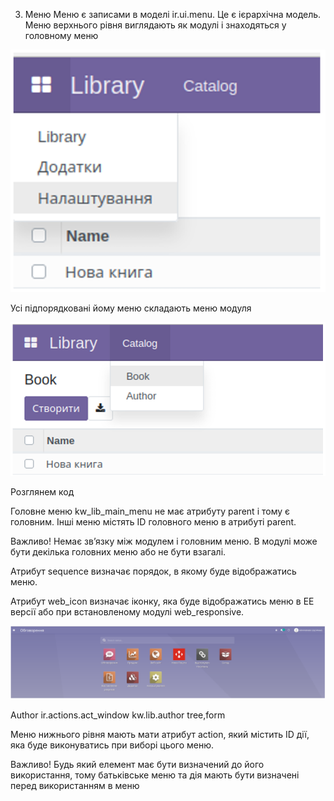 3. Меню
   Меню є записами в моделі ir.ui.menu. Це є ієрархічна модель. Меню верхнього рівня виглядають як модулі і знаходяться
   у головному меню

![img_1.png](img_1.png)

Усі підпорядковані йому меню складають меню модуля

![img_2.png](img_2.png)

Розглянем код

<menuitem id="kw_lib_main_menu"
         web_icon="kw_lib,static/description/icon.png"
         name="Library" sequence="300"/>

<menuitem id="kw_lib_catalog_menu"
         parent="kw_lib_main_menu"
         name="Catalog" sequence="100"/>

<menuitem id="kw_lib_settings_main_menu"
         parent="kw_lib_main_menu"
         name="Settings" sequence="9999"/>

Головне меню kw_lib_main_menu не має атрибуту parent і тому є головним. Інші меню містять ID головного меню в атрибуті
parent.

Важливо! Немає зв’язку між модулем і головним меню. В модулі може бути декілька головних меню або не бути взагалі.

Атрибут sequence визначає порядок, в якому буде відображатись меню.

Атрибут web_icon визначає іконку, яка буде відображатись меню в ЕЕ версії або при встановленому модулі web_responsive.

![img_3.png](img_3.png)


<record id="kw_lib_author_act_window" model="ir.actions.act_window">
   <field name="name">Author</field>
   <field name="type">ir.actions.act_window</field>
   <field name="res_model">kw.lib.author</field>
   <field name="view_mode">tree,form</field>
</record>

<menuitem id="kw_lib_author_menu"
         action="kw_lib_author_act_window"
         parent="kw_lib_catalog_menu"
         name="Author" sequence="200"/>

Меню нижнього рівня мають мати атрибут action, який містить ID дії, яка буде виконуватись при виборі цього меню.

Важливо! Будь який елемент має бути визначений до його використання, тому батьківське меню та дія мають бути визначені
перед використанням в меню

